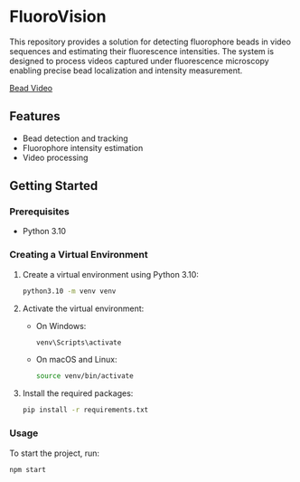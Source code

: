 # FluoroVision

This repository provides a solution for detecting fluorophore beads in video sequences and estimating their fluorescence intensities.
The system is designed to process videos captured under fluorescence microscopy enabling precise bead localization and intensity measurement.


[Bead Video](media/val_video.mp4)


## Features
* Bead detection and tracking
* Fluorophore intensity estimation
* Video processing


## Getting Started
### Prerequisites
- Python 3.10
### Creating a Virtual Environment
1. Create a virtual environment using Python 3.10:
    ```sh
    python3.10 -m venv venv
    ```

2. Activate the virtual environment:
    - On Windows:
        ```sh
        venv\Scripts\activate
        ```
    - On macOS and Linux:
        ```sh
        source venv/bin/activate
        ```

3. Install the required packages:
    ```sh
    pip install -r requirements.txt
    ```

### Usage
To start the project, run:
```sh
npm start